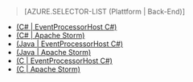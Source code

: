 ﻿> [AZURE.SELECTOR-LIST (Plattform | Back-End)]
- [(C# | EventProcessorHost C#)](service-bus-event-hubs-csharp-ephcs-getstarted.md)
- [(C# | Apache Storm)](service-bus-event-hubs-csharp-storm-getstarted.md)
- [(Java | EventProcessorHost C#)](service-bus-event-hubs-java-ephcs-getstarted.md)
- [(Java | Apache Storm)](service-bus-event-hubs-java-storm-getstarted.md)
- [(C | EventProcessorHost C#)](service-bus-event-hubs-c-ephcs-getstarted.md)
- [(C | Apache Storm)](service-bus-event-hubs-c-storm-getstarted.md)
<!--HONumber=47-->
